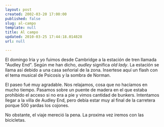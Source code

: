 ```yaml
---
layout: post
created: 2002-03-20 17:00:00
published: false
slug: al-campo
template: null
title: Al campo
updated: 2010-03-25 17:44:18.014828
url: null

---
```


El domingo Iria y yo fuimos desde Cambridge a la estaci&oacute;n de tren llamada
"Audley End". Seg&uacute;n me han dicho, <i>audley</i> significa <i>old lady</i>. La estaci&oacute;n se llama as&iacute; debido a una casa se&ntilde;orial de la zona. Insertese aqu&iacute; un flash con el tema musical de Psicosis y la sombra de Norman.

El paseo fu&eacute; muy agradable. Nos relajamos, cosa que no hac&iacute;amos en mucho tiempo. Pasamos sobre un puente de madera en el que estaba prohibido el acceso si no era a pie y vimos cantidad de bunkers. Intentamos llegar a la villa de Audley End, pero deb&iacute;a estar muy al final de la carretera porque 500 yardas los cojones.

No obstante, el viaje mereci&oacute; la pena. La proxima vez iremos con las bicicletas.



